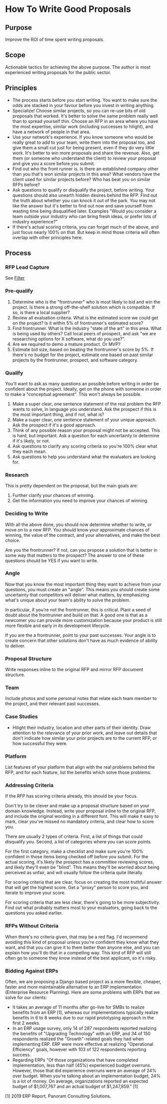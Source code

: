 # How To Write Good Proposals

## Purpose

Improve the ROI of time spent writing proposals.

## Scope

Actionable tactics for achieving the above purpose. The author is most experienced writing proposals for the public sector.

## Principles

  * The process starts before you start writing. You want to make sure the odds are stacked in your favour before you invest in writing anything.
  * Specialize! Choose similar projects, so you can re-use bits of old proposals that worked. It's better to solve the same problem really well than to spread yourself thin. Choose an RFP in an area where you have the most expertise, similar work (including successes to hilight), and have a network of people in that area.
  * Use your network's experience. If you know someone who would be really great to add to your team, write them into the proposal too, and give them a small cut just for being present, even if they do very little work. It's better to win more proposals and share the revenue. Also, get them (or someone who understand the client) to review your proposal and give you a score before you submit.
  * Find out who the front runner is. Is there an established company other than you that's won similar projects in this area? What vendors have the client used for similar projects before? Who has beat you on similar RFPs before?
  * Ask questions to qualify or disqualify the project, before writing. Your questions should also unearth hidden desires behind the RFP. Find out the truth about whether you can knock it out of the park. You may not like the answer but it's better to find out now and save yourself from wasting time being disqualified later. Examples "Would you consider a team outside your industry who can bring fresh ideas, or prefer lots of industry experience?"
  * If there's actual scoring criteria, you can forget much of the above, and just focus nearly 100% on that. But keep in mind those criteria will often overlap with other principles here.

## Process

### RFP Lead Capture

See [Filter](./FILTER.md)

### Pre-qualify

1. Determine who is the "frontrunner" who is most likely to bid and win the project. Is there a strong off-the-shelf solution which is compatible. If so, is there a local supplier? 
1. Review all evaluation criteria. What is the estimated score we could get on the project? Is it within 5% of frontrunner's estimated score?
1. Find frontrunner. What is the industry "state of the art" in this area. What is being used by others? Call local peers of prospect, and ask "we are researching options for X software, what do you use?".
1. Are we required to demo a mature product. Or MVP?
1. Estimate bid size, based on beating the frontrunner's score by 5%. If there's no budget for the project, estimate one based on past similar projects by the frontrunner, prospect, and software category.

### Qualify

You'll want to ask as many questions an possible before writing in order be confident about the project. Ideally, get on the phone with someone in order to make a "conceptual agreement". This won't always be possible.

1. Make a super clear, one sentence statement of the real problem the RFP wants to solve, in language you understand. Ask the prospect if this is the most important thing, and if not, what is?
1. Make a super clear, one sentence statement of your unique approach. Ask the prospect if it's a good approach.
1. Think of any possible reason your proposal might not be accepted. This is hard, but important. Ask a question for each uncertainty to determine if it's likely, or not.
1. Ask questions to clarify any scoring criteria so you're 100% clear what they each mean.
1. Ask questions to help you understand what the evaluators are looking for.

### Research

This is pretty dependent on the proposal, but the main goals are:

1. Further clarify your chances of winning.
1. Get the information you need to improve your chances of winning.

### Deciding to Write

With all the above done, you should now determine whether to write, or move on to a new RFP. You should know your approximate chances of winning, the value of the contract, and your alternatives, and make the best choice.

Are you the frontrunner? If not, can you propose a solution that is better in some way that matters to the prospect? The answer to one of these questions should be YES if you want to write.

### Angle

Now that you know the most important thing they want to achieve from your questions, you must create an "angle". This means you should create some uncertainty that competitors will deliver what matters, by emphasizing what's unique about your team's ability to solve the problem.

In particular, if you're not the frontrunner, this is critical. Plant a seed of doubt about the frontrunner and build on that. A good one is that as a newcomer you can provide more customization because your product is still more flexible and early in its development lifecycle.

If you are the a frontrunner, point to your past successes. Your angle is to create concern that other solutions don't have as much evidence of ability to deliver. 

### Proposal Structure

Write responses inline to the original RFP and mirror RFP document structure.

### Team

Include photos and some personal notes that relate each team member to the project, and their relevant past successes.

### Case Studies

  * Hilight their industry, location and other parts of their identity. Draw attention to the relevance of your prior work, and leave out details that don't indicate how similar your prior projects are to the current RFP, or how successful they were.
  
### Platform

List features of your platform that align with the real problems behind the RFP, and for each feature, list the benefits which solve those problems.

### Addressing Criteria

If the RFP has scoring criteria already, this should be your focus.

Don't try to be clever and make up a proposal structure based on your domain knowledge. Instead, write your proposal inline to the original RFP, and include the original wording in a different font. This will make it easy to mark, clear you've missed no mandatory criteria, and clear how to score you.

There are usually 2 types of criteria. First, a list of things that could disqualify you. Second, a list of categories where you can score points.

For the first category, make a checklist and make sure you're 100% confident in those items being checked off before you submit. For the actual scoring, it's likely the prospect has a committee reviewing scores, and likely they'll even be "blind". This means they'll be worried about being perceived as unfair, and will usually follow the criteria quite literally.

For scoring criteria that are clear, focus on creating the most truthful answer that will get the highest score. Get a "proxy" person to score you, and iterate to improve your score.

For scoring criteria that are less clear, there's going to be more subjectivity. Find out what probably matters most to your evaluators, going back to the questions you asked earlier.

### RFPs Without Criteria

When there's no criteria given, that may be a red flag. I'd recommend avoiding this kind of proposal unless you're confident they know what they want, and that you can give it to them better than anyone else, and you can explain how you'll do that in a compelling way. This kind of RFP will still often go to someone they know instead of the best applicant, so it's risky.

### Bidding Against ERPs

Often, we are proposing a Django based project as a more flexible, cheaper, faster and more maintainable alternative to an ERP implementation (Enterprise Resource Planning). Here are some problems with ERPs that we solve for our clients:

  * It takes an average of 11 months after go-live for SMBs to realize benefits from an ERP [1], whereas our implementations typically realize benefits in 6 to 8 weeks due to our rapid prototyping approach in the first 2 weeks.
  * In an ERP usage survey, only 14 of 287 respondents reported realizing the benefits of "Upgrading Technology" with an ERP, and 34 of 150 respondents realized the "Growth"-related goals they had when implementing ERP. ERP were more effective at realizing "Operational Efficiency" goals, however with 103 of 122 respondents reporting success.
  * Regarding ERPs "Of those organizations that have completed implementation, less than half (45%) experienced budget overruns. However, those that did experience overruns were an average of 24% over budget. When
you’re talking about an implementation budget, 24% is a lot of money. On average, organizations
reported an expected budget of $1,007,767 and an actual budget of $1,247,859." [1]

[1] 2019 ERP Report, Panoram Consulting Solutions.
  
